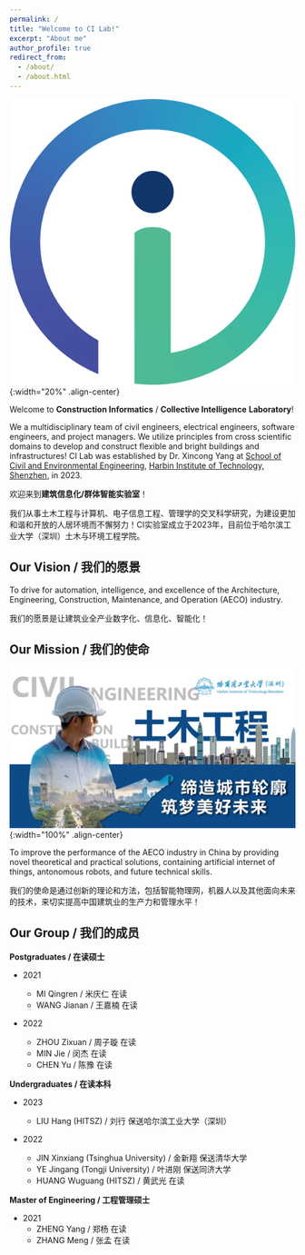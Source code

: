 ```yaml
---
permalink: /
title: "Welcome to CI Lab!"
excerpt: "About me"
author_profile: true
redirect_from: 
  - /about/
  - /about.html
---
```


![cilab-logo](../images/cilab-logo.png){:width="20%" .align-center}

Welcome to **Construction Informatics** / **Collective Intelligence** **Laboratory**!

We a multidisciplinary team of civil engineers, electrical engineers, software engineers, and project managers. We utilize principles from cross scientific domains to develop and construct flexible and bright buildings and infrastructures! CI Lab was established by Dr. Xincong Yang at [School of Civil and Environmental Engineering](http://sce.hitsz.edu.cn/), [Harbin Institute of Technology, Shenzhen](https://www.hitsz.edu.cn/index.html), in 2023.

欢迎来到**建筑信息化/群体智能实验室**！

我们从事土木工程与计算机、电子信息工程、管理学的交叉科学研究，为建设更加和谐和开放的人居环境而不懈努力！CI实验室成立于2023年，目前位于哈尔滨工业大学（深圳）土木与环境工程学院。

Our Vision / 我们的愿景
-----
To drive for automation, intelligence, and excellence of the Architecture, Engineering, Construction, Maintenance, and Operation (AECO) industry.

我们的愿景是让建筑业全产业数字化、信息化、智能化！

Our Mission / 我们的使命
-----

![ce-welcome](../images/ce-welcome.jpg){:width="100%" .align-center}

To improve the performance of the AECO industry in China by providing novel theoretical and practical solutions, containing artificial internet of things, antonomous robots, and future technical skills.

我们的使命是通过创新的理论和方法，包括智能物理网，机器人以及其他面向未来的技术，来切实提高中国建筑业的生产力和管理水平！

Our Group / 我们的成员
-----

**Postgraduates / 在读硕士**

- 2021
  - MI Qingren / 米庆仁 在读
  - WANG Jianan / 王嘉楠 在读

- 2022
  - ZHOU Zixuan / 周子璇 在读
  - MIN Jie / 闵杰 在读
  - CHEN Yu / 陈豫 在读

**Undergraduates / 在读本科**

- 2023
  - LIU Hang (HITSZ) / 刘行 保送哈尔滨工业大学（深圳）

- 2022
  - JIN Xinxiang (Tsinghua University) / 金新翔 保送清华大学
  - YE Jingang (Tongji University) / 叶进刚 保送同济大学
  - HUANG Wuguang (HITSZ) / 黄武光 在读

**Master of Engineering / 工程管理硕士**

- 2021
  - ZHENG Yang / 郑杨 在读
  - ZHANG Meng / 张孟 在读


